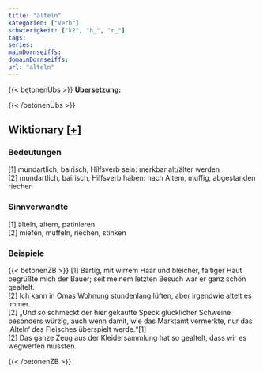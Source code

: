 ```yaml
---
title: "alteln"
kategorien: ["Verb"]
schwierigkeit: ["k2", "h_", "r_"]
tags:
series:
mainDornseiffs:
domainDornseiffs:
url: "alteln"
---
```


{{< betonenÜbs >}}
**Übersetzung:**  
  
{{< /betonenÜbs >}}

## Wiktionary [[+](https://de.wiktionary.org/wiki/alteln)]

### Bedeutungen
[1] mundartlich, bairisch, Hilfsverb sein: merkbar alt/älter werden  
[2] mundartlich, bairisch, Hilfsverb haben: nach Altem, muffig, abgestanden riechen  

### Sinnverwandte
[1] älteln, altern, patinieren  
[2] miefen, muffeln, riechen, stinken  

### Beispiele
{{< betonenZB >}}
[1] Bärtig, mit wirrem Haar und bleicher, faltiger Haut begrüßte mich der Bauer; seit meinem letzten Besuch war er ganz schön gealtelt.  
[2] Ich kann in Omas Wohnung stundenlang lüften, aber irgendwie altelt es immer.  
[2] „Und so schmeckt der hier gekaufte Speck glücklicher Schweine besonders würzig, auch wenn damit, wie das Marktamt vermerkte, nur das ‚Alteln‘ des Fleisches überspielt werde.“[1]  
[2] Das ganze Zeug aus der Kleidersammlung hat so gealtelt, dass wir es wegwerfen mussten.  

{{< /betonenZB >}}

